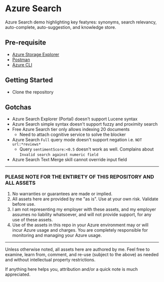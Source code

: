 # Azure Search

Azure Search demo highlighting key featyres:  synonyms, search relevancy, auto-complete, auto-suggestion, and knowledge store.

## Pre-requisite

- [Azure Storage Explorer](https://azure.microsoft.com/en-us/features/storage-explorer/)
- [Postman](https://www.getpostman.com/downloads/)
- [Azure CLI](https://docs.microsoft.com/en-us/cli/azure/install-azure-cli?view=azure-cli-latest)

## Getting Started

- Clone the repository

## Gotchas

- Azure Search Explorer (Portal) doesn't support Lucene syntax
- Azure Search simple syntax doesn't support fuzzy and proximity search
- Free Azure Search tier only allows indexing 20 documents
  - Need to attach cognitive service to solve the blocker
- Azure Search `Full` query mode doesn't support negation i.e. `NOT url:*reviews*`
  - Query `sentimentScore:<0.5` doesn't work as well. Complains about `Invalid search against numeric field`
- Azure Search Text Merge skill cannot override input field

---

### PLEASE NOTE FOR THE ENTIRETY OF THIS REPOSITORY AND ALL ASSETS

1. No warranties or guarantees are made or implied.
2. All assets here are provided by me "as is". Use at your own risk. Validate before use.
3. I am not representing my employer with these assets, and my employer assumes no liability whatsoever, and will not provide support, for any use of these assets.
4. Use of the assets in this repo in your Azure environment may or will incur Azure usage and charges. You are completely responsible for monitoring and managing your Azure usage.

---

Unless otherwise noted, all assets here are authored by me. Feel free to examine, learn from, comment, and re-use (subject to the above) as needed and without intellectual property restrictions.

If anything here helps you, attribution and/or a quick note is much appreciated.
